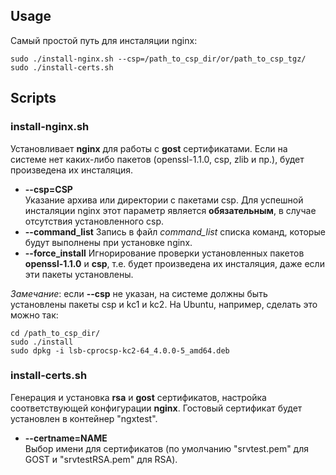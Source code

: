 ## Usage
Самый простой путь для инсталяции nginx:
```
sudo ./install-nginx.sh --csp=/path_to_csp_dir/or/path_to_csp_tgz/
sudo ./install-certs.sh
```

## Scripts
### install-nginx.sh
Установливает **nginx** для работы с **gost** сертификатами. Если на системе нет каких-либо пакетов (openssl-1.1.0, csp, zlib и пр.), будет произведена их инсталяция.

- **\-\-csp=CSP**  
Указание архива или директории с пакетами csp. Для успешной инсталяции nginx этот параметр является **обязательным**, в случае отсутствия установленного csp.
- **\-\-command_list** 
Запись в файл *command_list* списка команд, которые будут выполнены при установке nginx.
- **\-\-force_install** 
Игнорирование проверки установленных пакетов **openssl-1.1.0** и **csp**, т.е. будет произведена их инсталяция, даже если эти пакеты установлены.

*Замечание*: если **\-\-csp** не указан, на системе должны быть установлены пакеты csp и kc1 и kc2. На Ubuntu, например, сделать это можно так:
```
cd /path_to_csp_dir/
sudo ./install
sudo dpkg -i lsb-cprocsp-kc2-64_4.0.0-5_amd64.deb
```

### install-certs.sh
 Генерация и установка **rsa** и **gost** сертификатов, настройка соответствующей конфигурации **nginx**.  Гостовый сертификат будет установлен в контейнер "ngxtest".
 
- **\-\-certname=NAME**  
Выбор имени для сертификатов (по умолчанию "srvtest.pem" для GOST и "srvtestRSA.pem" для RSA).
